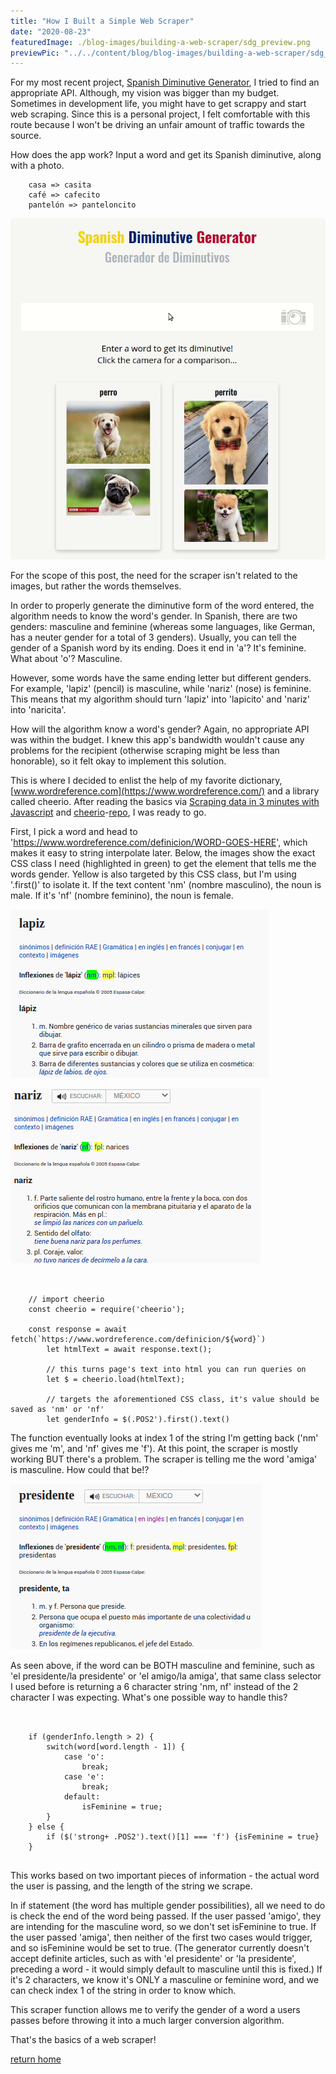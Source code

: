 ```yaml
---
title: "How I Built a Simple Web Scraper"
date: "2020-08-23"
featuredImage: ./blog-images/building-a-web-scraper/sdg_preview.png
previewPic: "../../content/blog/blog-images/building-a-web-scraper/sdg_preview.png"
---
```


For my most recent project, [Spanish Diminutive Generator](https://github.com/WordsPerMinute/spanish-diminutive-generator), I tried to find an appropriate API. Although, my vision was bigger than my budget. Sometimes in development life, you might have to get scrappy and start web scraping. Since this is a personal project, I felt comfortable with this route because I won't be driving an unfair amount of traffic towards the source.

How does the app work? Input a word and get its Spanish diminutive, along with a photo.  
```
    casa => casita  
    café => cafecito  
    pantelón => panteloncito  

```

![](https://raw.githubusercontent.com/WordsPerMinute/spanish-diminutive-generator/master/overview.gif)

For the scope of this post, the need for the scraper isn't related to the images, but rather the words themselves.

In order to properly generate the diminutive form of the word entered, the algorithm needs to know the word's gender. In Spanish, there are two genders: masculine and feminine (whereas some languages, like German, has a neuter gender for a total of 3 genders). Usually, you can tell the gender of a Spanish word by its ending. Does it end in 'a'? It's feminine. What about 'o'? Masculine.

However, some words have the same ending letter but different genders. For example, 'lapiz' (pencil) is masculine, while 'nariz' (nose) is feminine. This means that my algorithm should turn 'lapiz' into 'lapicito' and 'nariz' into 'naricita'.

How will the algorithm know a word's gender? Again, no appropriate API was within the budget.  I knew this app's bandwidth wouldn't cause any problems for the recipient (otherwise scraping might be less than honorable), so it felt okay to implement this solution.

This is where I decided to enlist the help of my favorite dictionary, [www.wordreference.com](https://www.wordreference.com/) and a library called cheerio. After reading the basics via [Scraping data in 3 minutes with Javascript](https://medium.com/data-scraper-tips-tricks/scraping-data-with-javascript-in-3-minutes-8a7cf8275b31) and [cheerio](https://cheerio.js.org/)-[repo](https://github.com/cheeriojs/cheerio), I was ready to go.

First, I pick a word and head to 'https://www.wordreference.com/definicion/WORD-GOES-HERE', which makes it easy to string interpolate later. Below, the images show the exact CSS class I need (highlighted in green) to get the element that tells me the words gender. Yellow is also targeted by this CSS class, but I'm using '.first()' to isolate it. If the text content 'nm' (nombre masculino), the noun is male. If it's 'nf' (nombre feminino), the noun is female.

![lapiz definition](./blog-images/building-a-web-scraper/lapiz.png)

![nariz definition](./blog-images/building-a-web-scraper/nariz.png)  

```
 

    // import cheerio
    const cheerio = require('cheerio');

    const response = await fetch(`https://www.wordreference.com/definicion/${word}`)
        let htmlText = await response.text();

        // this turns page's text into html you can run queries on
        let $ = cheerio.load(htmlText);

        // targets the aforementioned CSS class, it's value should be saved as 'nm' or 'nf'
        let genderInfo = $(.POS2').first().text()

```

The function eventually looks at index 1 of the string I'm getting back ('nm' gives me 'm', and 'nf' gives me 'f'). At this point, the scraper is mostly working BUT there's a problem. The  scraper is telling me the word 'amiga' is masculine. How could that be!?

![presidente definition](./blog-images/building-a-web-scraper/presidente.png)

As seen above, if the word can be BOTH masculine and feminine, such as 'el presidente/la presidente' or 'el amigo/la amiga', that same class selector I used before is returning a 6 character string 'nm, nf' instead of the 2 character I was expecting. What's one possible way to handle this?  


```
 

    if (genderInfo.length > 2) {
        switch(word[word.length - 1]) {
            case 'o':
                break;
            case 'e':
                break;
            default:
                isFeminine = true;
        }
    } else {
        if ($('strong+ .POS2').text()[1] === 'f') {isFeminine = true}
    }
 
```

This works based on two important pieces of information - the actual word the user is passing, and the length of the string we scrape.

In if statement (the word has multiple gender possibilities), all we need to do is check the end of the word being passed. If the user passed 'amigo', they are intending for the masculine word, so we don't set isFeminine to true. If the user passed 'amiga', then neither of the first two cases would trigger, and so isFeminine would be set to true. (The generator currently doesn't accept definite articles, such as with 'el presidente' or 'la presidente', preceding a word - it would simply default to masculine until this is fixed.) If it's 2 characters, we know it's ONLY a masculine or feminine word, and we can check index 1 of the string in order to know which.

This scraper function allows me to verify the gender of a word a users passes before throwing it into a much larger conversion algorithm.

That's the basics of a web scraper!

[return home](https://coreyhodge.net)